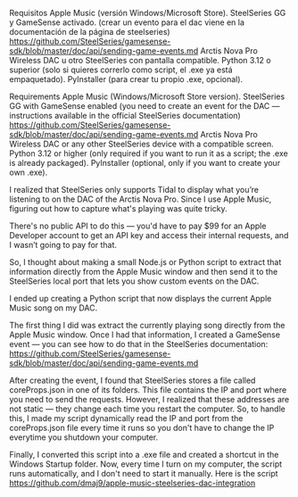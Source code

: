 Requisitos
Apple Music (versión Windows/Microsoft Store).
SteelSeries GG y GameSense activado. (crear un evento para el dac viene en la documentación de la página de steelseries) https://github.com/SteelSeries/gamesense-sdk/blob/master/doc/api/sending-game-events.md
Arctis Nova Pro Wireless DAC u otro SteelSeries con pantalla compatible.
Python 3.12 o superior (solo si quieres correrlo como script, el .exe ya está empaquetado).
PyInstaller (para crear tu propio .exe, opcional).


Requirements
Apple Music (Windows/Microsoft Store version).
SteelSeries GG with GameSense enabled (you need to create an event for the DAC — instructions available in the official SteelSeries documentation) https://github.com/SteelSeries/gamesense-sdk/blob/master/doc/api/sending-game-events.md
Arctis Nova Pro Wireless DAC or any other SteelSeries device with a compatible screen.
Python 3.12 or higher (only required if you want to run it as a script; the .exe is already packaged).
PyInstaller (optional, only if you want to create your own .exe).


I realized that SteelSeries only supports Tidal to display what you’re listening to on the DAC of the Arctis Nova Pro.
Since I use Apple Music, figuring out how to capture what's playing was quite tricky.

There's no public API to do this — you'd have to pay $99 for an Apple Developer account to get an API key and access their internal requests, and I wasn’t going to pay for that.

So, I thought about making a small Node.js or Python script to extract that information directly from the Apple Music window and then send it to the SteelSeries local port that lets you show custom events on the DAC.

I ended up creating a Python script that now displays the current Apple Music song on my DAC.

The first thing I did was extract the currently playing song directly from the Apple Music window.
Once I had that information, I created a GameSense event — you can see how to do that in the SteelSeries documentation:
https://github.com/SteelSeries/gamesense-sdk/blob/master/doc/api/sending-game-events.md

After creating the event, I found that SteelSeries stores a file called coreProps.json in one of its folders. This file contains the IP and port where you need to send the requests.
However, I realized that these addresses are not static — they change each time you restart the computer.
So, to handle this, I made my script dynamically read the IP and port from the coreProps.json file every time it runs so you don't have to change the IP everytime you shutdown your computer.

Finally, I converted this script into a .exe file and created a shortcut in the Windows Startup folder. Now, every time I turn on my computer, the script runs automatically, and I don't need to start it manually.
Here is the script https://github.com/dmaj9/apple-music-steelseries-dac-integration
